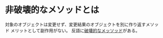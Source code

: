 # 非破壊的なメソッドとは
対象のオブジェクトは変更せず、変更結果のオブジェクトを別に作り返すメソッド
メリットとして副作用がない。
反語に[破壊的なメッソッド](./destructiveMethod.md)がある。
